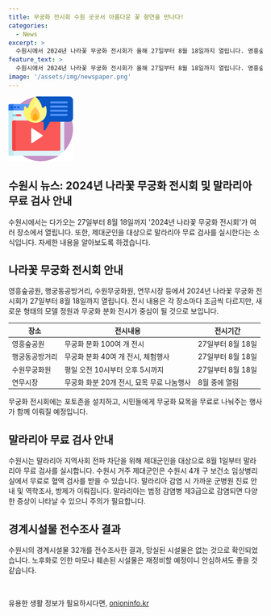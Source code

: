 ```yaml
---
title: 무궁화 전시회 수원 곳곳서 아름다운 꽃 향연을 만나다!
categories:
  - News
excerpt: >
  수원시에서 2024년 나라꽃 무궁화 전시회가 올해 27일부터 8월 18일까지 열립니다. 영흥숲공원, 행궁동공방거리, 수원무궁화원, 연무시장 등에서 다채로운 전시와 행사가 펼쳐질 예정이며, 무료 묘목 나눔 행사와 말라리아 무료 검사 등도 이어집니다. 무궁화 분화, 현장 체험 행사, 말라리아 예방에 관한 정보가 담긴 다채로운 행사들이 펼쳐집니다. 또한 시 경계시설물 전수조사 결과에서 이상이 없다는 소식도 있습니다. (단어 수: 87, 글자 수: 531)
feature_text: >
  수원시에서 2024년 나라꽃 무궁화 전시회가 올해 27일부터 8월 18일까지 열립니다. 영흥숲공원, 행궁동공방거리, 수원무궁화원, 연무시장 등에서 다채로운 전시와 행사가 펼쳐질 예정이며, 무료 묘목 나눔 행사와 말라리아 무료 검사 등도 이어집니다. 무궁화 분화, 현장 체험 행사, 말라리아 예방에 관한 정보가 담긴 다채로운 행사들이 펼쳐집니다. 또한 시 경계시설물 전수조사 결과에서 이상이 없다는 소식도 있습니다. (단어 수: 87, 글자 수: 531)
image: '/assets/img/newspaper.png'
---
```


<p><img src="/assets/img/news.png" alt="rentncar 속보" /></p>

<h2 data-ke-size="size26">수원시 뉴스: 2024년 나라꽃 무궁화 전시회 및 말라리아 무료 검사 안내</h2>

<p data-ke-size="size16">수원시에서는 다가오는 27일부터 8월 18일까지 '2024년 나라꽃 무궁화 전시회'가 여러 장소에서 열립니다. 또한, 제대군인을 대상으로 말라리아 무료 검사를 실시한다는 소식입니다. 자세한 내용을 알아보도록 하겠습니다.</p>

<h2 data-ke-size="size26">나라꽃 무궁화 전시회 안내</h2>

<p data-ke-size="size16">영흥숲공원, 행궁동공방거리, 수원무궁화원, 연무시장 등에서 2024년 나라꽃 무궁화 전시회가 27일부터 8월 18일까지 열립니다. 전시 내용은 각 장소마다 조금씩 다르지만, 새로운 형태의 모델 정원과 무궁화 분화 전시가 중심이 될 것으로 보입니다.</p>

<table>
  <thead>
    <tr>
      <th>장소</th>
      <th>전시내용</th>
      <th>전시기간</th>
    </tr>
  </thead>
  <tbody>
    <tr>
      <td>영흥숲공원</td>
      <td>무궁화 분화 100여 개 전시</td>
      <td>27일부터 8월 18일</td>
    </tr>
    <tr>
      <td>행궁동공방거리</td>
      <td>무궁화 분화 40여 개 전시, 체험행사</td>
      <td>27일부터 8월 18일</td>
    </tr>
    <tr>
      <td>수원무궁화원</td>
      <td>평일 오전 10시부터 오후 5시까지</td>
      <td>27일부터 8월 18일</td>
    </tr>
    <tr>
      <td>연무시장</td>
      <td>무궁화 화분 20개 전시, 묘목 무료 나눔행사</td>
      <td>8월 중에 열림</td>
    </tr>
  </tbody>
</table>

<p data-ke-size="size16">무궁화 전시회에는 포토존을 설치하고, 시민들에게 무궁화 묘목을 무료로 나눠주는 행사가 함께 이뤄질 예정입니다.</p>

<h2 data-ke-size="size26">말라리아 무료 검사 안내</h2>

<p data-ke-size="size16">수원시는 말라리아 지역사회 전파 차단을 위해 제대군인을 대상으로 8월 1일부터 말라리아 무료 검사를 실시합니다. 수원시 거주 제대군인은 수원시 4개 구 보건소 임상병리실에서 무료로 혈액 검사를 받을 수 있습니다. 말라리아 감염 시 가까운 군병원 진료 안내 및 역학조사, 방제가 이뤄집니다. 말라리아는 법정 감염병 제3급으로 감염되면 다양한 증상이 나타날 수 있으니 주의가 필요합니다.</p>

<h2 data-ke-size="size26">경계시설물 전수조사 결과</h2>

<p data-ke-size="size16">수원시의 경계시설물 32개를 전수조사한 결과, 망실된 시설물은 없는 것으로 확인되었습니다. 노후화로 인한 마모나 훼손된 시설물은 재정비할 예정이니 안심하셔도 좋을 것 같습니다.</p>

<p data-ke-size="size16">&nbsp;</p>
유용한 생활 정보가 필요하시다면, <a href="https://onioninfo.kr" rel="dofollow">onioninfo.kr</a>


